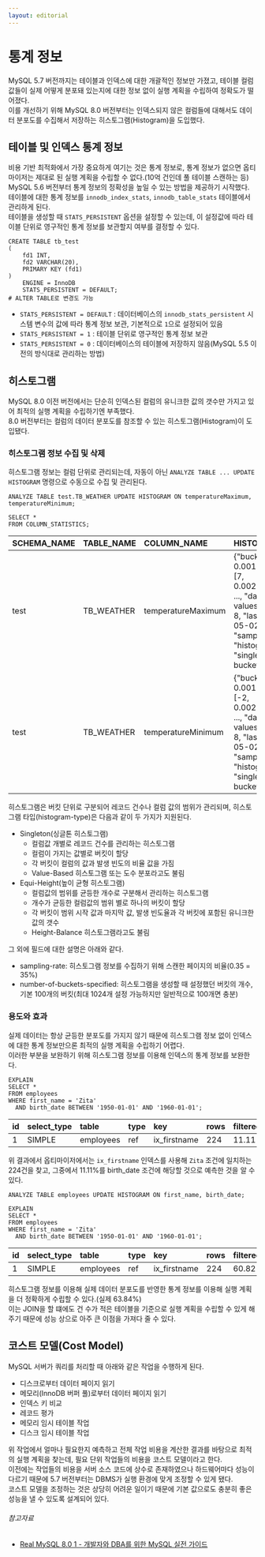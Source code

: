 ```yaml
---
layout: editorial
---
```


# 통계 정보

MySQL 5.7 버전까지는 테이블과 인덱스에 대한 개괄적인 정보만 가졌고, 테이블 컬럼 값들이 실제 어떻게 분포돼 있는지에 대한 정보 없이 실행 계획을 수립하여 정확도가 떨어졌다.  
이를 개선하기 위해 MySQL 8.0 버전부터는 인덱스되지 않은 컬럼들에 대해서도 데이터 분포도를 수집해서 저장하는 히스토그램(Histogram)을 도입했다.

## 테이블 및 인덱스 통계 정보

비용 기반 최적화에서 가장 중요하게 여기는 것은 통계 정보로, 통계 정보가 없으면 옵티마이저는 제대로 된 실행 계획을 수립할 수 없다.(10억 건인데 풀 테이블 스캔하는 등)  
MySQL 5.6 버전부터 통계 정보의 정확성을 높일 수 있는 방법을 제공하기 시작했다.  
테이블에 대한 통계 정보를 `innodb_index_stats`, `innodb_table_stats` 테이블에서 관리하게 된다.  
테이블을 생성할 때 `STATS_PERSISTENT` 옵션을 설정할 수 있는데, 이 설정값에 따라 테이블 단위로 영구적인 통계 정보를 보관할지 여부를 결정할 수 있다.

```mysql
CREATE TABLE tb_test
(
    fd1 INT,
    fd2 VARCHAR(20),
    PRIMARY KEY (fd1)
)
    ENGINE = InnoDB
    STATS_PERSISTENT = DEFAULT;
# ALTER TABLE로 변경도 가능
```

- `STATS_PERSISTENT = DEFAULT` : 데이터베이스의 `innodb_stats_persistent` 시스템 변수의 값에 따라 통계 정보 보관, 기본적으로 `1`으로 설정되어 있음
- `STATS_PERSISTENT = 1` : 테이블 단위로 영구적인 통계 정보 보관
- `STATS_PERSISTENT = 0` : 데이터베이스의 테이블에 저장하지 않음(MySQL 5.5 이전의 방식대로 관리하는 방법)

## 히스토그램

MySQL 8.0 이전 버전에서는 단순히 인덱스된 컬럼의 유니크한 값의 갯수만 가지고 있어 최적의 실행 계획을 수립하기엔 부족했다.  
8.0 버전부터는 컬럼의 데이터 분포도를 참조할 수 있는 히스토그램(Histogram)이 도입됐다.

### 히스토그램 정보 수집 및 삭제

히스토그램 정보는 컬럼 단위로 관리되는데, 자동이 아닌 `ANALYZE TABLE ... UPDATE HISTOGRAM` 명령으로 수동으로 수집 및 관리된다.

```mysql
ANALYZE TABLE test.TB_WEATHER UPDATE HISTOGRAM ON temperatureMaximum, temperatureMinimum;

SELECT *
FROM COLUMN_STATISTICS;
```

| SCHEMA_NAME | TABLE_NAME | COLUMN_NAME        | HISTOGRAM                                                                                                                                                                                                                                                                         |
|:------------|:-----------|:-------------------|:----------------------------------------------------------------------------------------------------------------------------------------------------------------------------------------------------------------------------------------------------------------------------------|
| test        | TB_WEATHER | temperatureMaximum | {"buckets": \[\[5, 0.0013850415512465374\], \[7, 0.002770083102493075\], ..., "data-type": "int", "null-values": 0.0, "collation-id": 8, "last-updated": "2023-05-02 14:36:31.698758", "sampling-rate": 1.0, "histogram-type": "singleton", "number-of-buckets-specified": 100}   |
| test        | TB_WEATHER | temperatureMinimum | {"buckets": \[\[-3, 0.0013850415512465374\], \[-2, 0.002770083102493075\], ..., "data-type": "int", "null-values": 0.0, "collation-id": 8, "last-updated": "2023-05-02 14:36:31.698865", "sampling-rate": 1.0, "histogram-type": "singleton", "number-of-buckets-specified": 100} |

히스토그램은 버킷 단위로 구분되어 레코드 건수나 컬럼 값의 범위가 관리되며, 히스토그램 타입(histogram-type)은 다음과 같이 두 가지가 지원된다.

- Singleton(싱글톤 히스토그램)
    - 컬럼값 개별로 레코드 건수를 관리하는 히스토그램
    - 컬럼이 가지는 값별로 버킷이 할당
    - 각 버킷이 컬럼의 값과 발생 빈도의 비율 값을 가짐
    - Value-Based 히스토그램 또는 도수 분포라고도 불림
- Equi-Height(높이 균형 히스토그램)
    - 컬럼값의 범위를 균등한 개수로 구분해서 관리하는 히스토그램
    - 개수가 균등한 컬럼값의 범위 별로 하나의 버킷이 할당
    - 각 버킷이 범위 시작 값과 마지막 값, 발생 빈도율과 각 버킷에 포함된 유니크한 값의 갯수
    - Height-Balance 히스토그램라고도 불림

그 외에 필드에 대한 설명은 아래와 같다.

- sampling-rate: 히스토그램 정보를 수집하기 위해 스캔한 페이지의 비율(0.35 = 35%)
- number-of-buckets-specified: 히스토그램을 생성할 때 설정했던 버킷의 개수, 기본 100개의 버킷(최대 1024개 설정 가능하지만 일반적으로 100개면 충분)

### 용도와 효과

실제 데이터는 항상 균등한 분포도를 가지지 않기 때문에 히스토그램 정보 없이 인덱스에 대한 통계 정보만으론 최적의 실행 계획을 수립하기 어렵다.  
이러한 부분을 보완하기 위해 히스토그램 정보를 이용해 인덱스의 통계 정보를 보완한다.

```mysql
EXPLAIN
SELECT *
FROM employees
WHERE first_name = 'Zita'
  AND birth_date BETWEEN '1950-01-01' AND '1960-01-01';
```

| id | select_type | table     | type | key          | rows | filtered |
|:---|:------------|:----------|:-----|:-------------|:-----|:---------|
| 1  | SIMPLE      | employees | ref  | ix_firstname | 224  | 11.11    |

위 결과에서 옵티마이저에서는 `ix_firstname` 인덱스를 사용해 `Zita` 조건에 일치하는 224건을 찾고, 그중에서 11.11%를 birth_date 조건에 해당할 것으로 예측한 것을 알 수 있다.

```mysql
ANALYZE TABLE employees UPDATE HISTOGRAM ON first_name, birth_date;

EXPLAIN
SELECT *
FROM employees
WHERE first_name = 'Zita'
  AND birth_date BETWEEN '1950-01-01' AND '1960-01-01';
```

| id | select_type | table     | type | key          | rows | filtered |
|:---|:------------|:----------|:-----|:-------------|:-----|:---------|
| 1  | SIMPLE      | employees | ref  | ix_firstname | 224  | 60.82    |

히스토그램 정보를 이용해 실제 데이터 분포도를 반영한 통계 정보를 이용해 실행 계획을 더 정확하게 수립할 수 있다.(실제 63.84%)  
이는 JOIN을 할 떄에도 건 수가 적은 테이블을 기준으로 실행 계획을 수립할 수 있게 해주기 때문에 성능 상으로 아주 큰 이점을 가져다 줄 수 있다.

## 코스트 모델(Cost Model)

MySQL 서버가 쿼리를 처리할 때 아래와 같은 작업을 수행하게 된다.

- 디스크로부터 데이터 페이지 읽기
- 메모리(InnoDB 버퍼 풀)로부터 데이터 페이지 읽기
- 인덱스 키 비교
- 레코드 평가
- 메모리 임시 테이블 작업
- 디스크 임시 테이블 작업

위 작업에서 얼마나 필요한지 예측하고 전체 작업 비용을 계산한 결과를 바탕으로 최적의 실행 계획을 찾는데, 필요 단위 작업들의 비용을 코스트 모델이라고 한다.  
이전에는 작업들의 비용을 서버 소스 코드에 상수로 존재하였으나 하드웨어마다 성능이 다르기 때문에 5.7 버전부터는 DBMS가 실행 환경에 맞게 조정할 수 있게 됐다.  
코스트 모델을 조정하는 것은 상당히 어려운 일이기 때문에 기본 값으로도 충분히 좋은 성능을 낼 수 있도록 설계되어 있다.

###### 참고자료

- [Real MySQL 8.0 1 - 개발자와 DBA를 위한 MySQL 실전 가이드](https://www.nl.go.kr/seoji/contents/S80100000000.do?schM=intgr_detail_view_isbn&page=1&pageUnit=10&schType=simple&schStr=Real+MySQL&isbn=9791158392703&cipId=228440237%2C)